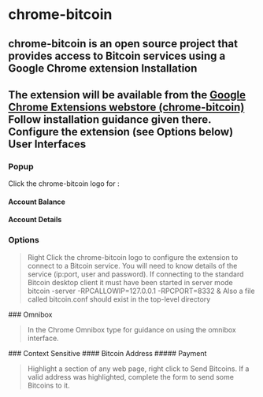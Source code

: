 chrome-bitcoin
======================
chrome-bitcoin is an open source project that provides access to Bitcoin services using a Google Chrome extension
Installation
----------------
The extension will be available from the [Google Chrome Extensions webstore (chrome-bitcoin)](https://chrome.google.com/webstore "chrome-bitcoin") 
Follow installation guidance given there. 
Configure the extension (see Options below)
User Interfaces
----------------------
### Popup
Click the chrome-bitcoin logo for :
#### Account Balance
#### Account Details
### Options
<blockquote><p>Right Click the chrome-bitcoin logo to configure the extension to connect to a Bitcoin service. 
You will need to know details of the service (ip:port, user and password). If connecting to the standard Bitcoin desktop client it must have been started in server mode
      bitcoin -server -RPCALLOWIP=127.0.0.1 -RPCPORT=8332 &
Also a file called bitcoin.conf should exist in the top-level directory</p></blockquote>
### Omnibox
<blockquote><p>In the Chrome Omnibox type <btc --help> for guidance on using the omnibox interface.</p></blockquote>
### Context Sensitive
#### Bitcoin Address
##### Payment
<blockquote><p>Highlight a section of any web page, right click to Send Bitcoins. 
If a valid address was highlighted, complete the form to send some Bitcoins to it.</p></blockquote>
